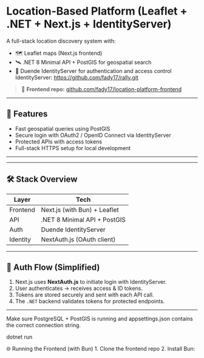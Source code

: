 # Location-Based Platform (Leaflet + .NET + Next.js + IdentityServer)

A full-stack location discovery system with:

- 🗺️ Leaflet maps (Next.js frontend)
- 🛰️ .NET 8 Minimal API + PostGIS for geospatial search
- 🔐 Duende IdentityServer for authentication and access control IdentityServer: https://github.com/fady17/rally.git




> 🔗 **Frontend repo:** [github.com/fady17/location-platform-frontend](https://github.com/fady17/web.git )

---

## 🧭 Features

- Fast geospatial queries using PostGIS
- Secure login with OAuth2 / OpenID Connect via IdentityServer
- Protected APIs with access tokens
- Full-stack HTTPS setup for local development

---


---

## 🛠 Stack Overview

| Layer        | Tech                         |
|--------------|------------------------------|
| Frontend     | Next.js (with Bun) + Leaflet |
| API          | .NET 8 Minimal API + PostGIS |
| Auth         | Duende IdentityServer        |
| Identity     | NextAuth.js (OAuth client)   |

---

## 🔐 Auth Flow (Simplified)

1. Next.js uses **NextAuth.js** to initiate login with IdentityServer.
2. User authenticates → receives access & ID tokens.
3. Tokens are stored securely and sent with each API call.
4. The `.NET` backend validates tokens for protected endpoints.

---
Make sure PostgreSQL + PostGIS is running and appsettings.json contains the correct connection string.

dotnet run

🌐 Running the Frontend (with Bun)
	1.	Clone the frontend repo
	2.	Install Bun: